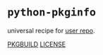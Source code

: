 # `python-pkginfo`

universal recipe for [user repo](../themartiancompany/ur).

[PKGBUILD](PKGBUILD)
[LICENSE](COPYING)
